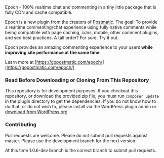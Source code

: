 Epoch - 100% realtime chat and commenting in a tiny little package that is fully CDN and cache compatible.

Epoch is a new plugin from the creators of [Postmatic](http://gopostmatic.com). The goal: To provide a realtime commenting/chat experience using fully native comments while being compatible with page caching, cdns, mobile, other comment plugins, and seo best practices. A tall order? For sure. Try it out.

Epoch provides an amazing commenting experience to your users **while improving site performance at the same time**.

Learn more at [https://gopostmatic.com/epoch/](https://gopostmatic.com/epoch/)

### Read Before Downloading or Cloning From This Repository
This repository is for development purposes. If you checkout this repository, or download the provided zip file, you must run `composer update` in the plugin directory to get the dependencies. If you do not know how to do that, or do not wish to, please install via the WordPress plugin admin or [download from WordPress.org](https://wordpress.org/plugins/epoch/)


### Contributing
Pull requests are welcome. Please do not submit pull requests against master. Please use the development branch for the next version.

At this time 1.0.6-dev branch is the correct branch to submit pull requests.
